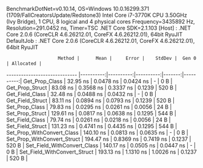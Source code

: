 
BenchmarkDotNet=v0.10.14, OS=Windows 10.0.16299.371 (1709/FallCreatorsUpdate/Redstone3)
Intel Core i7-3770K CPU 3.50GHz (Ivy Bridge), 1 CPU, 8 logical and 4 physical cores
Frequency=3435892 Hz, Resolution=291.0452 ns, Timer=TSC
.NET Core SDK=2.1.103
  [Host]     : .NET Core 2.0.6 (CoreCLR 4.6.26212.01, CoreFX 4.6.26212.01), 64bit RyuJIT
  DefaultJob : .NET Core 2.0.6 (CoreCLR 4.6.26212.01, CoreFX 4.6.26212.01), 64bit RyuJIT


                       Method |      Mean |     Error |    StdDev |  Gen 0 | Allocated |
----------------------------- |----------:|----------:|----------:|-------:|----------:|
               Get_Prop_Class |  32.95 ns | 0.0478 ns | 0.0424 ns |      - |       0 B |
              Get_Prop_Struct |  83.08 ns | 0.3568 ns | 0.3337 ns | 0.1239 |     520 B |
              Get_Field_Class |  32.48 ns | 0.0488 ns | 0.0432 ns |      - |       0 B |
             Get_Field_Struct |  83.11 ns | 0.0894 ns | 0.0793 ns | 0.1239 |     520 B |
               Set_Prop_Class |  79.83 ns | 0.0295 ns | 0.0261 ns | 0.0056 |      24 B |
              Set_Prop_Struct | 129.61 ns | 0.0817 ns | 0.0638 ns | 0.1295 |     544 B |
              Set_Field_Class |  79.74 ns | 0.0261 ns | 0.0218 ns | 0.0056 |      24 B |
             Set_Field_Struct | 131.23 ns | 0.4741 ns | 0.4435 ns | 0.1295 |     544 B |
   Set_Prop_WithConvert_Class | 140.10 ns | 0.0813 ns | 0.0635 ns |      - |       0 B |
  Set_Prop_WithConvert_Struct | 194.47 ns | 0.8369 ns | 0.7419 ns | 0.1237 |     520 B |
  Set_Field_WithConvert_Class | 140.17 ns | 0.0505 ns | 0.0447 ns |      - |       0 B |
 Set_Field_WithConvert_Struct | 193.13 ns | 1.1310 ns | 1.0026 ns | 0.1237 |     520 B |
